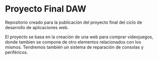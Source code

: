 # Proyecto Final DAW
Repositorio creado para la publicación del proyecto final del ciclo de desarrollo de aplicaciones web.

El proyecto se basa en la creación de una web para comprar videojuegos, donde tambien se compone de otro elementos relacionados con los mismos. Tendremos también un sistema de reparación de consolas y periféricos.